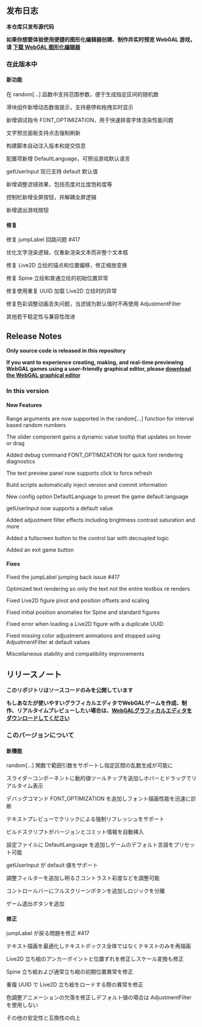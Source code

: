 ## 发布日志

**本仓库只发布源代码**

**如果你想要体验使用便捷的图形化编辑器创建、制作并实时预览 WebGAL 游戏，请 [下载 WebGAL 图形化编辑器](https://github.com/MakinoharaShoko/WebGAL_Terre/releases)**

### 在此版本中

#### 新功能

在 random[...] 函数中支持范围参数，便于生成指定区间的随机数

滑块组件新增动态数值提示，支持悬停和拖拽实时显示

新增调试指令 FONT_OPTIMIZATION，用于快速排查字体渲染性能问题

文字预览面板支持点击强制刷新

构建脚本自动注入版本和提交信息

配置项新增 DefaultLanguage，可预设游戏默认语言

getUserInput 现已支持 default 默认值

新增调整滤镜效果，包括亮度对比度饱和度等

控制栏新增全屏按钮，并解耦全屏逻辑

新增退出游戏按钮

#### 修复

修复 jumpLabel 回跳问题 #417

优化文字渲染逻辑，仅重新渲染文本而非整个文本框

修复 Live2D 立绘的锚点和位置偏移，修正缩放变换

修复 Spine 立绘和普通立绘的初始位置异常

修复使用重复 UUID 加载 Live2D 立绘时的异常

修复色彩调整动画丢失问题，当滤镜为默认值时不再使用 AdjustmentFilter

其他若干稳定性与兼容性改进



<!-- English Translation -->
## Release Notes

**Only source code is released in this repository**

**If you want to experience creating, making, and real-time previewing WebGAL games using a user-friendly graphical editor, please [download the WebGAL graphical editor](https://github.com/MakinoharaShoko/WebGAL_Terre/releases)**

### In this version

#### New Features

Range arguments are now supported in the random[...] function for interval based random numbers

The slider component gains a dynamic value tooltip that updates on hover or drag

Added debug command FONT_OPTIMIZATION for quick font rendering diagnostics

The text preview panel now supports click to force refresh

Build scripts automatically inject version and commit information

New config option DefaultLanguage to preset the game default language

getUserInput now supports a default value

Added adjustment filter effects including brightness contrast saturation and more

Added a fullscreen button to the control bar with decoupled logic

Added an exit game button

#### Fixes

Fixed the jumpLabel jumping back issue #417

Optimized text rendering so only the text not the entire textbox re renders

Fixed Live2D figure pivot and position offsets and scaling

Fixed initial position anomalies for Spine and standard figures

Fixed error when loading a Live2D figure with a duplicate UUID

Fixed missing color adjustment animations and stopped using AdjustmentFilter at default values

Miscellaneous stability and compatibility improvements



<!-- Japanese Translation -->
## リリースノート

**このリポジトリはソースコードのみを公開しています**

**もしあなたが使いやすいグラフィカルエディタでWebGALゲームを作成、制作、リアルタイムプレビューしたい場合は、[WebGALグラフィカルエディタをダウンロードしてください](https://github.com/MakinoharaShoko/WebGAL_Terre/releases)**

### このバージョンについて

#### 新機能

random[...] 関数で範囲引数をサポートし指定区間の乱数生成が可能に

スライダーコンポーネントに動的値ツールチップを追加しホバーとドラッグでリアルタイム表示

デバッグコマンド FONT_OPTIMIZATION を追加しフォント描画性能を迅速に診断

テキストプレビューでクリックによる強制リフレッシュをサポート

ビルドスクリプトがバージョンとコミット情報を自動挿入

設定ファイルに DefaultLanguage を追加しゲームのデフォルト言語をプリセット可能

getUserInput が default 値をサポート

調整フィルターを追加し明るさコントラスト彩度などを調整可能

コントロールバーにフルスクリーンボタンを追加しロジックを分離

ゲーム退出ボタンを追加

#### 修正

jumpLabel が戻る問題を修正 #417

テキスト描画を最適化しテキストボックス全体ではなくテキストのみを再描画

Live2D 立ち絵のアンカーポイントと位置ずれを修正しスケール変換も修正

Spine 立ち絵および通常立ち絵の初期位置異常を修正

重複 UUID で Live2D 立ち絵をロードする際の異常を修正

色調整アニメーションの欠落を修正しデフォルト値の場合は AdjustmentFilter を使用しない

その他の安定性と互換性の向上
